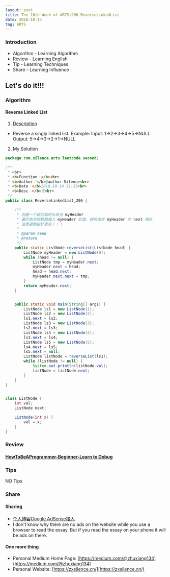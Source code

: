 ```yaml
---
layout: post
title: The 10th Week of ARTS:206-ReverseLinkedList
date: 2018-10-14
tag: ARTS
---
```


### Introduction
- Algorithm  - Learning Algorithm
- Review  - Learning English
- Tip - Learning Techniques
- Share - Learning Influence

## Let's do it!!!
### Algorithm
#### Reverse Linked List
1. [Description](https://leetcode.com/problems/reverse-linked-list/description/)
- Reverse a singly linked list.
Example:
Input: 1->2->3->4->5->NULL
Output: 5->4->3->2->1->NULL

2. My Solution

```java
package com.silence.arts.leetcode.second;

/**
 * <br>
 * <b>Function：</b><br>
 * <b>Author：</b>@author Silence<br>
 * <b>Date：</b>2018-10-14 11:23<br>
 * <b>Desc：</b>无<br>
 */
public class ReverseLinkedList_206 {

    /**
     * 创建一个新的临时头结点 myHeader
     * 遍历依次将数据插入 myHeader 后面，提前保存 myHeader 的 next 指针
     * 注意避免指针丢失！！！
     *
     * @param head
     * @return
     */
    public static ListNode reverseList(ListNode head) {
        ListNode myHeader = new ListNode(0);
        while (head != null) {
            ListNode tmp = myHeader.next;
            myHeader.next = head;
            head = head.next;
            myHeader.next.next = tmp;
        }
        return myHeader.next;
    }


    public static void main(String[] args) {
        ListNode ls1 = new ListNode(1);
        ListNode ls2 = new ListNode(2);
        ls1.next = ls2;
        ListNode ls3 = new ListNode(3);
        ls2.next = ls3;
        ListNode ls4 = new ListNode(4);
        ls3.next = ls4;
        ListNode ls5 = new ListNode(5);
        ls4.next = ls5;
        ls5.next = null;
        ListNode listNode = reverseList(ls1);
        while (listNode != null) {
            System.out.println(listNode.val);
            listNode = listNode.next;
        }
    }
}


class ListNode {
    int val;
    ListNode next;

    ListNode(int x) {
        val = x;
    }
}
```

### Review
#### [HowToBeAProgrammer-Beginner-Learn to Debug](https://github.com/braydie/HowToBeAProgrammer/blob/master/en/1-Beginner/Personal-Skills/01-Learn-To-Debug.md)


### Tips
NO Tips

### Share
#### Sharing
- [个人博客Google AdSense接入](https://zxsilence.cn/2018/09/%E4%B8%AA%E4%BA%BA%E5%8D%9A%E5%AE%A2Google-AdSense%E6%8E%A5%E5%85%A5/)
- I don't know why there are no ads on the website while you use a browser to read the essay. But if you read the essay on your phone it will be ads on there.

#### One more thing
- Personal Medium Home Page: [https://medium.com/@zhuxiang134](https://medium.com/@zhuxiang134)
- Personal Website: [https://zxsilence.cn/](https://zxsilence.cn/)